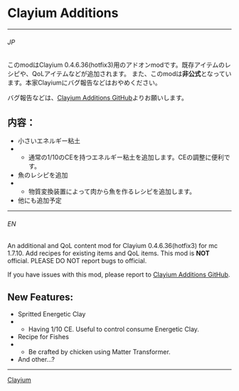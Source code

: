 # Clayium Additions

---

###### JP
このmodはClayium 0.4.6.36(hotfix3)用のアドオンmodです。既存アイテムのレシピや、QoLアイテムなどが追加されます。
また、このmodは**非公式**となっています。本家Clayiumにバグ報告などはおやめください。

バグ報告などは、[Clayium Additions GitHub](https://github.com/nao7016/Clayium_Additions)よりお願いします。

## 内容：

* 小さいエネルギー粘土
* - 通常の1/10のCEを持つエネルギー粘土を追加します。CEの調整に便利です。
* 魚のレシピを追加
* - 物質変換装置によって肉から魚を作るレシピを追加します。
* 他にも追加予定


---

###### EN

An additional and QoL content mod for Clayium 0.4.6.36(hotfix3) for mc 1.7.10.
Add recipes for existing items and QoL items.
This mod is **NOT** official. PLEASE DO NOT report bugs to official.

If you have issues with this mod, please report to [Clayium Additions GitHub](https://github.com/nao7016/Clayium_Additions).

## New Features:

* Spritted Energetic Clay
* - Having 1/10 CE. Useful to control consume Energetic Clay.
* Recipe for Fishes
* - Be crafted by chicken using Matter Transformer.
* And other...?

---

[Clayium](https://www.curseforge.com/minecraft/mc-mods/clayium)
